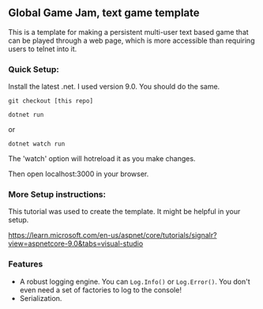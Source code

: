 ## Global Game Jam, text game template

This is a template for making a persistent multi-user text based game that can be played through a web page, which is more accessible than requiring users to telnet into it.

### Quick Setup:

Install the latest .net. I used version 9.0. You should do the same.

`git checkout [this repo]`

`dotnet run`

or 

`dotnet watch run`

The 'watch' option will hotreload it as you make changes.

Then open localhost:3000 in your browser.

### More Setup instructions:

This tutorial was used to create the template. It might be helpful in your setup.

https://learn.microsoft.com/en-us/aspnet/core/tutorials/signalr?view=aspnetcore-9.0&tabs=visual-studio

### Features

* A robust logging engine. You can `Log.Info()` or `Log.Error()`. You don't even need a set of factories to log to the console!
* Serialization.